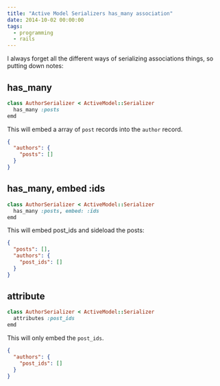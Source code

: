 ```yaml
---
title: "Active Model Serializers has_many association"
date: 2014-10-02 00:00:00
tags:
  - programming
  - rails
---
```


I always forget all the different ways of serializing associations things, so putting down notes:

## has_many

```ruby
class AuthorSerializer < ActiveModel::Serializer
  has_many :posts
emd
```

This will embed a array of `post` records into the `author` record.

```json
{
  "authors": {
    "posts": []
  }
}
```

## has_many, embed :ids

```ruby
class AuthorSerializer < ActiveModel::Serializer
  has_many :posts, embed: :ids
emd
```

This will embed post_ids and sideload the posts:

```json
{
  "posts": [],
  "authors": {
    "post_ids": []
  }
}
```

## attribute

```ruby
class AuthorSerializer < ActiveModel::Serializer
  attributes :post_ids
emd
```

This will only embed the `post_ids`.

```json
{
  "authors": {
    "post_ids": []
  }
}
```
